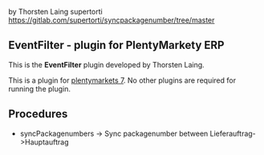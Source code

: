 by Thorsten Laing supertorti https://gitlab.com/supertorti/syncpackagenumber/tree/master

## EventFilter - plugin for PlentyMarkety ERP

This is the **EventFilter** plugin developed by Thorsten Laing.

This is a plugin for [plentymarkets 7](https://www.plentymarkets.com). No other plugins are required for running the plugin.


## Procedures

- syncPackagenumbers  -> Sync packagenumber between Lieferauftrag->Hauptauftrag


